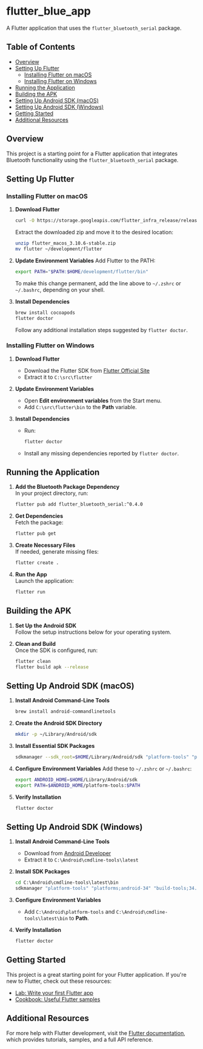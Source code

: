 # flutter_blue_app

A Flutter application that uses the `flutter_bluetooth_serial` package.

## Table of Contents
- [Overview](#overview)
- [Setting Up Flutter](#setting-up-flutter)
  - [Installing Flutter on macOS](#installing-flutter-on-macos)
  - [Installing Flutter on Windows](#installing-flutter-on-windows)
- [Running the Application](#running-the-application)
- [Building the APK](#building-the-apk)
- [Setting Up Android SDK (macOS)](#setting-up-android-sdk-macos)
- [Setting Up Android SDK (Windows)](#setting-up-android-sdk-windows)
- [Getting Started](#getting-started)
- [Additional Resources](#additional-resources)

## Overview

This project is a starting point for a Flutter application that integrates Bluetooth functionality using the `flutter_bluetooth_serial` package.

## Setting Up Flutter

### Installing Flutter on macOS

1. **Download Flutter**
   ```bash
   curl -O https://storage.googleapis.com/flutter_infra_release/releases/stable/macos/flutter_macos_3.10.6-stable.zip
   ```
   Extract the downloaded zip and move it to the desired location:
   ```bash
   unzip flutter_macos_3.10.6-stable.zip
   mv flutter ~/development/flutter
   ```

2. **Update Environment Variables**
   Add Flutter to the PATH:
   ```bash
   export PATH="$PATH:$HOME/development/flutter/bin"
   ```
   To make this change permanent, add the line above to `~/.zshrc` or `~/.bashrc`, depending on your shell.

3. **Install Dependencies**
   ```bash
   brew install cocoapods
   flutter doctor
   ```
   Follow any additional installation steps suggested by `flutter doctor`.

### Installing Flutter on Windows

1. **Download Flutter**
   - Download the Flutter SDK from [Flutter Official Site](https://flutter.dev/docs/get-started/install/windows)
   - Extract it to `C:\src\flutter`

2. **Update Environment Variables**
   - Open **Edit environment variables** from the Start menu.
   - Add `C:\src\flutter\bin` to the **Path** variable.

3. **Install Dependencies**
   - Run:
     ```cmd
     flutter doctor
     ```
   - Install any missing dependencies reported by `flutter doctor`.

## Running the Application

1. **Add the Bluetooth Package Dependency**  
   In your project directory, run:
   ```bash
   flutter pub add flutter_bluetooth_serial:^0.4.0
   ```

2. **Get Dependencies**  
   Fetch the package:
   ```bash
   flutter pub get
   ```

3. **Create Necessary Files**  
   If needed, generate missing files:
   ```bash
   flutter create .
   ```

4. **Run the App**  
   Launch the application:
   ```bash
   flutter run
   ```

## Building the APK

1. **Set Up the Android SDK**  
   Follow the setup instructions below for your operating system.

2. **Clean and Build**  
   Once the SDK is configured, run:
   ```bash
   flutter clean
   flutter build apk --release
   ```

## Setting Up Android SDK (macOS)

1. **Install Android Command-Line Tools**
   ```bash
   brew install android-commandlinetools
   ```

2. **Create the Android SDK Directory**
   ```bash
   mkdir -p ~/Library/Android/sdk
   ```

3. **Install Essential SDK Packages**
   ```bash
   sdkmanager --sdk_root=$HOME/Library/Android/sdk "platform-tools" "platforms;android-34" "build-tools;34.0.0" "cmdline-tools;latest"
   ```

4. **Configure Environment Variables**
   Add these to `~/.zshrc` or `~/.bashrc`:
   ```bash
   export ANDROID_HOME=$HOME/Library/Android/sdk
   export PATH=$ANDROID_HOME/platform-tools:$PATH
   ```

5. **Verify Installation**
   ```bash
   flutter doctor
   ```

## Setting Up Android SDK (Windows)

1. **Install Android Command-Line Tools**
   - Download from [Android Developer](https://developer.android.com/studio#command-tools)
   - Extract it to `C:\Android\cmdline-tools\latest`

2. **Install SDK Packages**
   ```cmd
   cd C:\Android\cmdline-tools\latest\bin
   sdkmanager "platform-tools" "platforms;android-34" "build-tools;34.0.0" "cmdline-tools;latest"
   ```

3. **Configure Environment Variables**
   - Add `C:\Android\platform-tools` and `C:\Android\cmdline-tools\latest\bin` to **Path**.

4. **Verify Installation**
   ```cmd
   flutter doctor
   ```

## Getting Started

This project is a great starting point for your Flutter application. If you're new to Flutter, check out these resources:

- [Lab: Write your first Flutter app](https://docs.flutter.dev/get-started/codelab)
- [Cookbook: Useful Flutter samples](https://docs.flutter.dev/cookbook)

## Additional Resources

For more help with Flutter development, visit the [Flutter documentation](https://docs.flutter.dev/), which provides tutorials, samples, and a full API reference.

